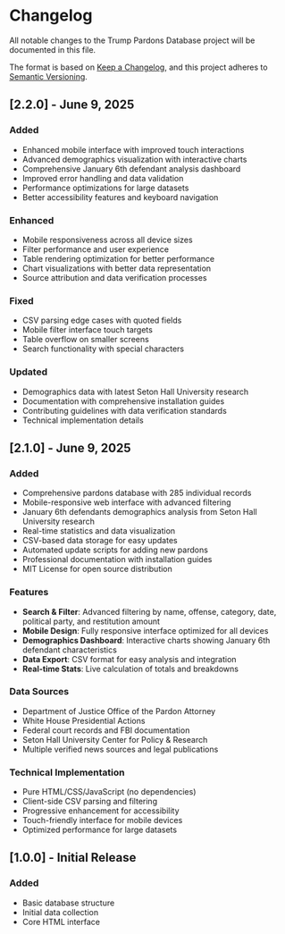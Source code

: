 # Changelog

All notable changes to the Trump Pardons Database project will be documented in this file.

The format is based on [Keep a Changelog](https://keepachangelog.com/en/1.0.0/),
and this project adheres to [Semantic Versioning](https://semver.org/spec/v2.0.0.html).

## [2.2.0] - June 9, 2025

### Added
- Enhanced mobile interface with improved touch interactions
- Advanced demographics visualization with interactive charts
- Comprehensive January 6th defendant analysis dashboard
- Improved error handling and data validation
- Performance optimizations for large datasets
- Better accessibility features and keyboard navigation

### Enhanced
- Mobile responsiveness across all device sizes
- Filter performance and user experience
- Table rendering optimization for better performance
- Chart visualizations with better data representation
- Source attribution and data verification processes

### Fixed
- CSV parsing edge cases with quoted fields
- Mobile filter interface touch targets
- Table overflow on smaller screens
- Search functionality with special characters

### Updated
- Demographics data with latest Seton Hall University research
- Documentation with comprehensive installation guides
- Contributing guidelines with data verification standards
- Technical implementation details

## [2.1.0] - June 9, 2025

### Added
- Comprehensive pardons database with 285 individual records
- Mobile-responsive web interface with advanced filtering
- January 6th defendants demographics analysis from Seton Hall University research
- Real-time statistics and data visualization
- CSV-based data storage for easy updates
- Automated update scripts for adding new pardons
- Professional documentation with installation guides
- MIT License for open source distribution

### Features
- **Search & Filter**: Advanced filtering by name, offense, category, date, political party, and restitution amount
- **Mobile Design**: Fully responsive interface optimized for all devices
- **Demographics Dashboard**: Interactive charts showing January 6th defendant characteristics
- **Data Export**: CSV format for easy analysis and integration
- **Real-time Stats**: Live calculation of totals and breakdowns

### Data Sources
- Department of Justice Office of the Pardon Attorney
- White House Presidential Actions
- Federal court records and FBI documentation
- Seton Hall University Center for Policy & Research
- Multiple verified news sources and legal publications

### Technical Implementation
- Pure HTML/CSS/JavaScript (no dependencies)
- Client-side CSV parsing and filtering
- Progressive enhancement for accessibility
- Touch-friendly interface for mobile devices
- Optimized performance for large datasets

## [1.0.0] - Initial Release

### Added
- Basic database structure
- Initial data collection
- Core HTML interface
